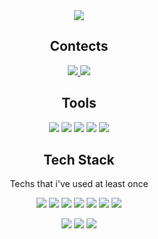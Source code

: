 <div align=center>
 <img src="https://capsule-render.vercel.app/api?type=waving&color=ffffff&height=210&section=header&text=Doyeon%20Lee&fontSize=55&fontAlignY=42&desc=welcome%20to%20my%20profile!&descSize=15&descAlign=58&fontColor=d3fa78&animation=fadeIn">
 
## Contects
<a href="https://velog.io/@dlehdus97" target="_blank"><img src="https://img.shields.io/badge/velog-20C997?style=for-the-badge&logo=velog&logoColor=white"/></a><a href="mailto:dlehdus1433@gmail.com" target="_blank"> <img src="https://img.shields.io/badge/Gmail-EA4335?style=for-the-badge&logo=gmail&logoColor=white"/></a>
<br/>
## Tools
<img src="https://img.shields.io/badge/Visual Studio Code-007ACC?style=for-the-badge&logo=Visual Studio Code&logoColor=white"/> <img src="https://img.shields.io/badge/Notion-000000?style=for-the-badge&logo=Notion&logoColor=white"/> <img src="https://img.shields.io/badge/Sourcetree-0052CC?style=for-the-badge&logo=sourcetree&logoColor=white"/> <img src="https://img.shields.io/badge/Slack-4A154B?style=for-the-badge&logo=Slack&logoColor=white"/> <img src="https://img.shields.io/badge/Discord-5865F2?style=for-the-badge&logo=discord&logoColor=white"/> 
<br/>
## Tech Stack
Techs that i've used at least once

<img src="https://img.shields.io/badge/html-E34F26?style=for-the-badge&logo=html5&logoColor=white"/> <img src="https://img.shields.io/badge/javascript-F7DF1E?style=for-the-badge&logo=javascript&logoColor=black"/> <img src="https://img.shields.io/badge/css-1572B6?style=for-the-badge&logo=css3&logoColor=white"/> <img src="https://img.shields.io/badge/styledComponents-DB7093?style=for-the-badge&logo=styled-components&logoColor=white"/> <img src="https://img.shields.io/badge/React-61DAFB?style=for-the-badge&logo=React&logoColor=black"/> <img src="https://img.shields.io/badge/Typescript-3178C6?style=for-the-badge&logo=Typescript&logoColor=white"/> <img src="https://img.shields.io/badge/sass-CC6699?style=for-the-badge&logo=sass&logoColor=white"/> 

<img src="https://img.shields.io/badge/Node.js-339933?style=for-the-badge&logo=Node.js&logoColor=white"/> <img src="https://img.shields.io/badge/python-3776AB?style=for-the-badge&logo=python&logoColor=white"/> <img src="https://img.shields.io/badge/mongoDB-47A248?style=for-the-badge&logo=mongoDB&logoColor=white"/> 
 </div>
 

<div align=center>
<!-- <img src="https://github-readme-stats.vercel.app/api?username=leedo97y&show_icons=true&theme=gruvbox&hide_border=true"/> 
<img src="https://github-readme-stats.vercel.app/api/top-langs/?username=leedo97y&layout=compact"/> -->


